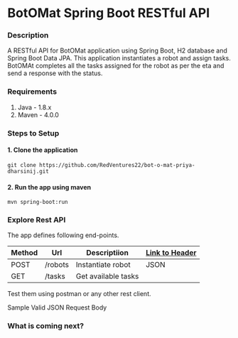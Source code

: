 # BotOMat Spring Boot RESTful API 

### Description
A RESTful API for BotOMat application using Spring Boot, H2 database and Spring Boot Data JPA. This application instantiates a robot and assign tasks.
BotOMAt completes all the tasks assigned for the robot as per the eta and send a response with the status.  

### Requirements
1. Java - 1.8.x
2. Maven - 4.0.0

### Steps to Setup

#### 1. Clone the application
```
git clone https://github.com/RedVentures22/bot-o-mat-priya-dharsinij.git
```
#### 2. Run the app using maven
```
mvn spring-boot:run
```

### Explore Rest API
The app defines following end-points.

|   Method      |    Url        |   Descriptiion         |    [Link to Header](#sample-valid-json-request-body)        |
| ------------- | ------------- | -----------------------| ----------------------------------- |
|     POST      |   /robots     |   Instantiate robot    |    JSON                             |
|     GET       |   /tasks      |   Get available tasks  |                                     |

Test them using postman or any other rest client.












































Sample Valid JSON Request Body


### What is coming next?
